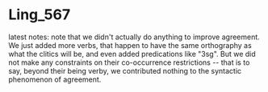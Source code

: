 # Ling_567
latest notes:
note that we didn't actually do anything to improve agreement.
We just added more verbs, that happen to have the same orthography as
what the clitics will be, and even added predications like "3sg". But
we did not make any constraints on their co-occurrence restrictions --
that is to say, beyond their being verby, we contributed nothing to the
syntactic phenomenon of agreement.
